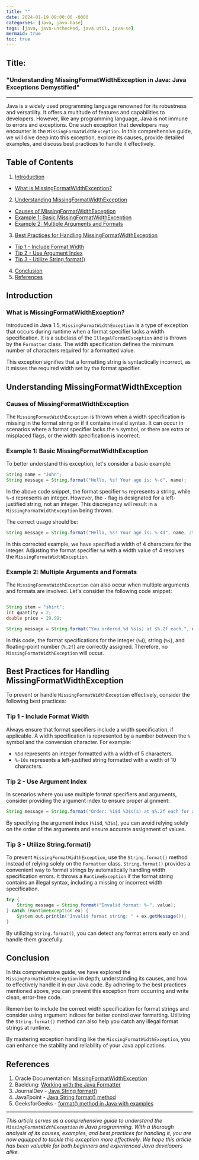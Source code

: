 ```yaml
---
title: ""
date: 2024-01-19 09:00:00 -0000
categories: [Java, java.base]
tags: [java, java-unchecked, java.util, java-se]
mermaid: true
toc: true
---
```


## **Title:**
### "Understanding MissingFormatWidthException in Java: Java Exceptions Demystified"

---

Java is a widely used programming language renowned for its robustness and versatility. It offers a multitude of features and capabilities to developers. However, like any programming language, Java is not immune to errors and exceptions. One such exception that developers may encounter is the `MissingFormatWidthException`. In this comprehensive guide, we will dive deep into this exception, explore its causes, provide detailed examples, and discuss best practices to handle it effectively.

## **Table of Contents**

1. [Introduction](#introduction)
  - [What is MissingFormatWidthException?](#what-is-missingformatwidthexception)
2. [Understanding MissingFormatWidthException](#understanding-missingformatwidthexception)
  - [Causes of MissingFormatWidthException](#causes-of-missingformatwidthexception)
  - [Example 1: Basic MissingFormatWidthException](#example-1-basic-missingformatwidthexception)
  - [Example 2: Multiple Arguments and Formats](#example-2-multiple-arguments-and-formats)
3. [Best Practices for Handling MissingFormatWidthException](#best-practices-for-handling-missingformatwidthexception)
  - [Tip 1 - Include Format Width](#tip-1-include-format-width)
  - [Tip 2 - Use Argument Index](#tip-2-use-argument-index)
  - [Tip 3 - Utilize String.format()](#tip-3-utilize-stringformat)
4. [Conclusion](#conclusion)
5. [References](#references)

## **Introduction**<a name="introduction"></a>

### **What is MissingFormatWidthException?**<a name="what-is-missingformatwidthexception"></a>

Introduced in Java 1.5, `MissingFormatWidthException` is a type of exception that occurs during runtime when a format specifier lacks a width specification. It is a subclass of the `IllegalFormatException` and is thrown by the `Formatter` class. The width specification defines the minimum number of characters required for a formatted value.

This exception signifies that a formatting string is syntactically incorrect, as it misses the required width set by the format specifier.

## **Understanding MissingFormatWidthException**<a name="understanding-missingformatwidthexception"></a>

### **Causes of MissingFormatWidthException**<a name="causes-of-missingformatwidthexception"></a>

The `MissingFormatWidthException` is thrown when a width specification is missing in the format string or if it contains invalid syntax. It can occur in scenarios where a format specifier lacks the `%` symbol, or there are extra or misplaced flags, or the width specification is incorrect.

### **Example 1: Basic MissingFormatWidthException**<a name="example-1-basic-missingformatwidthexception"></a>

To better understand this exception, let's consider a basic example:

```java
String name = "John";
String message = String.format("Hello, %s! Your age is: %-d", name);
```

In the above code snippet, the format specifier `%s` represents a string, while `%-d` represents an integer. However, the `-` flag is designated for a left-justified string, not an integer. This discrepancy will result in a `MissingFormatWidthException` being thrown.

The correct usage should be:

```java
String message = String.format("Hello, %s! Your age is: %-4d", name, 25);
```

In this corrected example, we have specified a width of 4 characters for the integer. Adjusting the format specifier `%d` with a width value of 4 resolves the `MissingFormatWidthException`.

### **Example 2: Multiple Arguments and Formats**<a name="example-2-multiple-arguments-and-formats"></a>

The `MissingFormatWidthException` can also occur when multiple arguments and formats are involved. Let's consider the following code snippet:

```java

String item = "shirt";
int quantity = 2;
double price = 29.99;

String message = String.format("You ordered %d %s(s) at $%.2f each.", quantity, item, price);
```

In this code, the format specifications for the integer (`%d`), string (`%s`), and floating-point number (`%.2f`) are correctly assigned. Therefore, no `MissingFormatWidthException` will occur.

## **Best Practices for Handling MissingFormatWidthException**<a name="best-practices-for-handling-missingformatwidthexception"></a>

To prevent or handle `MissingFormatWidthException` effectively, consider the following best practices:

### **Tip 1 - Include Format Width**<a name="tip-1-include-format-width"></a>

Always ensure that format specifiers include a width specification, if applicable. A width specification is represented by a number between the `%` symbol and the conversion character. For example:

- `%5d` represents an integer formatted with a width of 5 characters.
- `%-10s` represents a left-justified string formatted with a width of 10 characters.

### **Tip 2 - Use Argument Index**<a name="tip-2-use-argument-index"></a>

In scenarios where you use multiple format specifiers and arguments, consider providing the argument index to ensure proper alignment:

```java
String message = String.format("Order: %1$d %3$s(s) at $%.2f each for a total of $%.2f.", quantity, item, price, total);
```

By specifying the argument index (`%1$d`, `%3$s`), you can avoid relying solely on the order of the arguments and ensure accurate assignment of values.

### **Tip 3 - Utilize String.format()**<a name="tip-3-utilize-stringformat"></a>

To prevent `MissingFormatWidthException`, use the `String.format()` method instead of relying solely on the `Formatter` class. `String.format()` provides a convenient way to format strings by automatically handling width specification errors. It throws a `RuntimeException` if the format string contains an illegal syntax, including a missing or incorrect width specification.

```java
try {
    String message = String.format("Invalid format: %-", value);
} catch (RuntimeException ex) {
    System.out.println("Invalid format string: " + ex.getMessage());
}
```

By utilizing `String.format()`, you can detect any format errors early on and handle them gracefully.

## **Conclusion**<a name="conclusion"></a>

In this comprehensive guide, we have explored the `MissingFormatWidthException` in depth, understanding its causes, and how to effectively handle it in our Java code. By adhering to the best practices mentioned above, you can prevent this exception from occurring and write clean, error-free code.

Remember to include the correct width specification for format strings and consider using argument indices for better control over formatting. Utilizing the `String.format()` method can also help you catch any illegal format strings at runtime.

By mastering exception handling like the `MissingFormatWidthException`, you can enhance the stability and reliability of your Java applications.

## **References**<a name="references"></a>

1. Oracle Documentation: [MissingFormatWidthException](https://docs.oracle.com/javase/8/docs/api/java/util/MissingFormatWidthException.html)
2. Baeldung: [Working with the Java Formatter](https://www.baeldung.com/java-formatter)
3. JournalDev - [Java String format()](https://www.journaldev.com/33002/java-string-format)
4. JavaTpoint - [Java String format() method](https://www.javatpoint.com/java-string-format)
5. GeeksforGeeks - [format() method in Java with examples](https://www.geeksforgeeks.org/format-method-in-java-with-examples/)

---

_This article serves as a comprehensive guide to understand the `MissingFormatWidthException` in Java programming. With a thorough analysis of its causes, examples, and best practices for handling it, you are now equipped to tackle this exception more effectively. We hope this article has been valuable for both beginners and experienced Java developers alike._